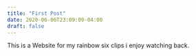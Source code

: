 ```yaml
---
title: "First Post"
date: 2020-06-06T23:09:09-04:00
draft: false
---
```

This is a Website for my rainbow six clips i enjoy watching back.
